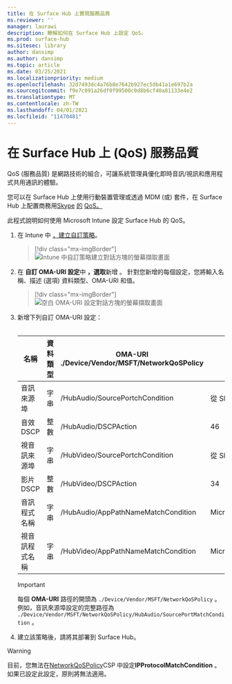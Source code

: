 ```yaml
---
title: 在 Surface Hub 上實現服務品質
ms.reviewer: ''
manager: laurawi
description: 瞭解如何在 Surface Hub 上設定 QoS。
ms.prod: surface-hub
ms.sitesec: library
author: dansimp
ms.author: dansimp
ms.topic: article
ms.date: 03/25/2021
ms.localizationpriority: medium
ms.openlocfilehash: 32d7493dc4a76b8e7642b927ec5db41a1e697b2a
ms.sourcegitcommit: f9e7c091a26df0f99500c0d8b6cf40a81133e4e2
ms.translationtype: MT
ms.contentlocale: zh-TW
ms.lasthandoff: 04/01/2021
ms.locfileid: "11470481"
---
```

# <a name="implement-quality-of-service-qos-on-surface-hub"></a>在 Surface Hub 上 (QoS) 服務品質

QoS (服務品質) 是網路技術的組合，可讓系統管理員優化即時音訊/視訊和應用程式共用通訊的體驗。
 
您可以在 Surface Hub 上使用行動裝置管理或透過 MDM (或) 套件，在 Surface Hub 上配置商務用[Skype](manage-settings-with-mdm-for-surface-hub.md) [的](provisioning-packages-for-surface-hub.md) [QoS。](https://docs.microsoft.com/windows/client-management/mdm/networkqospolicy-csp) 
 
 
此程式說明如何使用 Microsoft Intune 設定 Surface Hub 的 QoS。 

1. 在 Intune 中 [，建立自訂策略](https://docs.microsoft.com/intune/custom-settings-configure)。

    > [!div class="mx-imgBorder"]
    > ![Intune 中自訂策略建立對話方塊的螢幕擷取畫面](images/qos-create.png)

2. 在 **自訂 OMA-URI 設定**中 **，選取**新增 。 針對您新增的每個設定，您將輸入名稱、描述 (選項) 資料類型、OMA-URI 和值。

    > [!div class="mx-imgBorder"]
    > ![空白 OMA-URI 設定對話方塊的螢幕擷取畫面](images/qos-setting.png)

3. 新增下列自訂 OMA-URI 設定：<br/><br/>

    名稱 | 資料類型 | OMA-URI<br>./Device/Vendor/MSFT/NetworkQoSPolicy |  值
    --- | --- | --- | ---
    音訊來源埠 | 字串 |  /HubAudio/SourcePortchCondition  |   從 Skype 系統管理員取得值
    音效 DSCP | 整數 |  /HubAudio/DSCPAction  |   46
    視音訊來源埠 | 字串 |  /HubVideo/SourcePortchCondition   |  從 Skype 系統管理員取得值
    影片 DSCP | 整數 |  /HubVideo/DSCPAction   |   34
    音訊程式名稱 | 字串 |  /HubAudio/AppPathNameMatchCondition  |   Microsoft.PPISkype.Windows.exe
    視音訊程式名稱 | 字串 |  /HubVideo/AppPathNameMatchCondition  |   Microsoft.PPISkype.Windows.exe

    >[!IMPORTANT]
    >每個 **OMA-URI** 路徑的開頭為 `./Device/Vendor/MSFT/NetworkQoSPolicy` 。 例如，音訊來源埠設定的完整路徑為 `./Device/Vendor/MSFT/NetworkQoSPolicy/HubAudio/SourcePortMatchCondition` 。

4. 建立該策略後，請將其部署到 Surface Hub。


>[!WARNING]
>目前，您無法在[NetworkQoSPolicy](https://docs.microsoft.com/windows/client-management/mdm/networkqospolicy-csp)CSP 中設定**IPProtocolMatchCondition** 。 如果已設定此設定，原則將無法適用。
 
